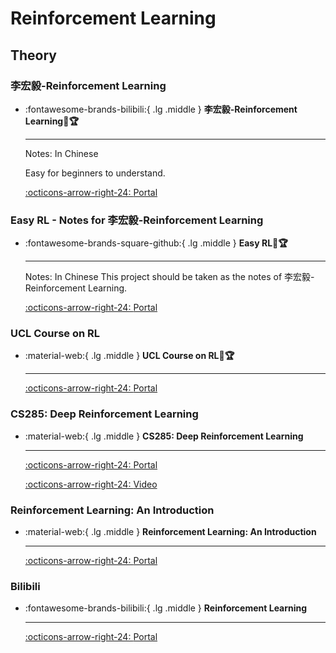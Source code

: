 # Reinforcement Learning

## Theory

### 李宏毅-Reinforcement Learning

<div class="grid cards" markdown>

-   :fontawesome-brands-bilibili:{ .lg .middle } __李宏毅-Reinforcement Learning🎯🏆__ 

    ---

    Notes: In Chinese

    Easy for beginners to understand.

    [:octicons-arrow-right-24: <a href="https://www.bilibili.com/video/BV1XP4y1d7Bk/?spm_id_from=333.337.search-card.all.click&vd_source=5a427660f0337fedc22d4803661d493f" target="_blank"> Portal </a>](#)

</div>

### Easy RL - Notes for 李宏毅-Reinforcement Learning

<div class="grid cards" markdown>

-   :fontawesome-brands-square-github:{ .lg .middle } __Easy RL🎯🏆__ 

    ---

    Notes: In Chinese
    This project should be taken as the notes of 李宏毅-Reinforcement Learning.

    [:octicons-arrow-right-24: <a href="https://datawhalechina.github.io/easy-rl/#/" target="_blank"> Portal </a>](#)

</div>

### UCL Course on RL

<div class="grid cards" markdown>

-   :material-web:{ .lg .middle } __UCL Course on RL🎯🏆__ 

    ---

    [:octicons-arrow-right-24: <a href="https://www.davidsilver.uk/teaching/" target="_blank"> Portal </a>](#)

</div>

### CS285: Deep Reinforcement Learning

<div class="grid cards" markdown>

-   :material-web:{ .lg .middle } __CS285: Deep Reinforcement Learning__ 

    ---


    [:octicons-arrow-right-24: <a href="http://rail.eecs.berkeley.edu/deeprlcourse/" target="_blank"> Portal </a>](#)

    [:octicons-arrow-right-24: <a href="https://www.youtube.com/playlist?list=PL_iWQOsE6TfX7MaC6C3HcdOf1g337dlC9" target="_blank"> Video </a>](#)

</div>



### Reinforcement Learning: An Introduction

<div class="grid cards" markdown>

-   :material-web:{ .lg .middle } __Reinforcement Learning: An Introduction__ 

    ---

    [:octicons-arrow-right-24: <a href="http://incompleteideas.net/book/RLbook2018.pdf" target="_blank"> Portal </a>](#)

</div>

### Bilibili

<div class="grid cards" markdown>

-   :fontawesome-brands-bilibili:{ .lg .middle } __Reinforcement Learning__ 

    ---


    [:octicons-arrow-right-24: <a href="https://space.bilibili.com/59807853/channel/collectiondetail?sid=908186" target="_blank"> Portal </a>](#)

</div>

